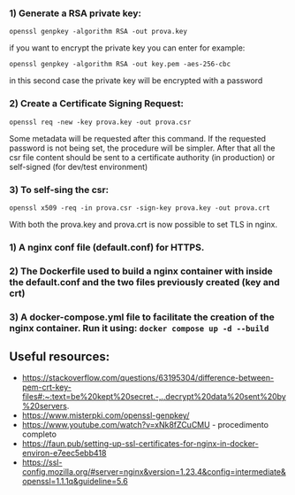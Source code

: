 ### 1) Generate a RSA private key:

```openssl genpkey -algorithm RSA -out prova.key```

if you want to encrypt the private key you can enter for example:

```openssl genpkey -algorithm RSA -out key.pem -aes-256-cbc```

in this second case the private key will be encrypted with a password

### 2) Create a Certificate Signing Request:

```openssl req -new -key prova.key -out prova.csr```

Some metadata will be requested after this command. If the requested password is not being set, the procedure will be
simpler.
After that all the csr file content should be sent to a certificate authority (in production) or self-signed (for
dev/test environment)

### 3) To self-sing the csr:

```openssl x509 -req -in prova.csr -sign-key prova.key -out prova.crt```

With both the prova.key and prova.crt is now possible to set TLS in nginx.

### 1) A nginx conf file (default.conf) for HTTPS.

### 2) The Dockerfile used to build a nginx container with inside the default.conf and the two files previously created (key and crt)

### 3) A docker-compose.yml file to facilitate the creation of the nginx container. Run it using: ```docker compose up -d --build```

## Useful resources:

- https://stackoverflow.com/questions/63195304/difference-between-pem-crt-key-files#:~:text=be%20kept%20secret.-,.,decrypt%20data%20sent%20by%20servers.
- https://www.misterpki.com/openssl-genpkey/
- https://www.youtube.com/watch?v=xNk8fZCuCMU - procedimento completo
- https://faun.pub/setting-up-ssl-certificates-for-nginx-in-docker-environ-e7eec5ebb418
- https://ssl-config.mozilla.org/#server=nginx&version=1.23.4&config=intermediate&openssl=1.1.1q&guideline=5.6






